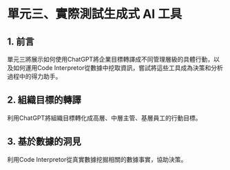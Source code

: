 # 單元三、實際測試生成式 AI 工具

## 1. 前言
單元三將展示如何使用ChatGPT將企業目標轉譯成不同管理層級的具體行動，以及如何運用Code Interpretor從數據中挖取資訊，嘗試將這些工具成為決策和分析過程中的得力助手。

## 2. 組織目標的轉譯
利用ChatGPT將組織目標轉化成高層、中層主管、基層員工的行動目標。

## 3. 基於數據的洞見
利用Code Interpretor從真實數據挖掘相關的數據事實，協助決策。